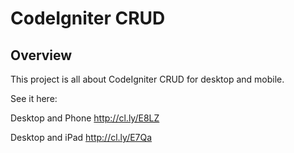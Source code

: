 # CodeIgniter CRUD

## Overview

This project is all about CodeIgniter CRUD for desktop and mobile.

See it here:

Desktop and Phone
http://cl.ly/E8LZ

Desktop and iPad
http://cl.ly/E7Qa
